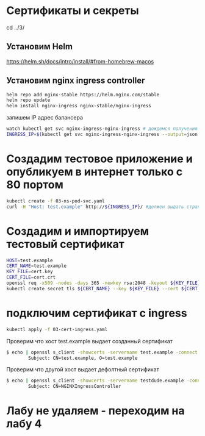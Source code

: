 # Сертификаты и секреты


cd ../3/



## Установим Helm

https://helm.sh/docs/intro/install/#from-homebrew-macos

## Установим nginx ingress controller

```sh
helm repo add nginx-stable https://helm.nginx.com/stable
helm repo update
helm install nginx-ingress nginx-stable/nginx-ingress
```

запишем IP адрес балансера
```sh
watch kubectl get svc nginx-ingress-nginx-ingress # дождемся получения IP адреса
INGRESS_IP=$(kubectl get svc nginx-ingress-nginx-ingress --output=json | jq -r .status.loadBalancer.ingress[0].ip)
```

# Создадим тестовое приложение и опубликуем в интернет только с 80 портом

```sh
kubectl create -f 03-ns-pod-svc.yaml
curl -H "Host: test.example" http://${INGRESS_IP}/ #должен выдать страничку с nginx
```
# Создадим и импортируем тестовый сертификат

```sh
HOST=test.example
CERT_NAME=test.example
KEY_FILE=cert.key
CERT_FILE=cert.crt
openssl req -x509 -nodes -days 365 -newkey rsa:2048 -keyout ${KEY_FILE} -out ${CERT_FILE} -subj "/CN=${HOST}/O=${HOST}"
kubectl create secret tls ${CERT_NAME} --key ${KEY_FILE} --cert ${CERT_FILE} -n demo-ns
```

# подключим сертификат с ingress


```sh
kubectl apply -f 03-cert-ingress.yaml
```

Проверим что хост test.example выдает созданный сертификат

```sh
$ echo | openssl s_client -showcerts -servername test.example -connect ${INGRESS_IP}:443 2>/dev/null | openssl x509 -inform pem -noout -text | grep Subject:
        Subject: CN=test.example, O=test.example
```
Проверим что другой хост выдает дефолтный сертификат



```sh
$ echo | openssl s_client -showcerts -servername testdude.example -connect ${INGRESS_IP}:443 2>/dev/null | openssl x509 -inform pem -noout -text | grep Subject:
        Subject: CN=NGINXIngressController
```

# Лабу не удаляем - переходим на лабу 4
